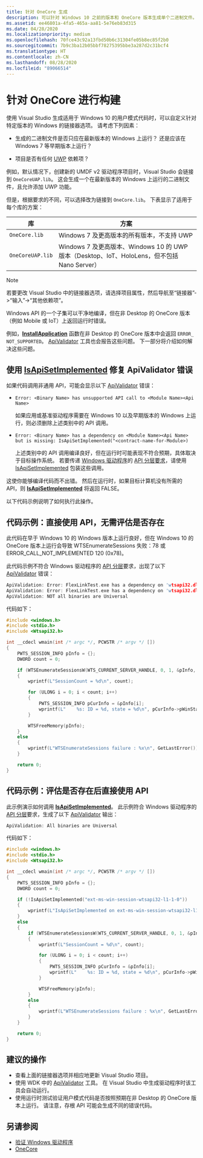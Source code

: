 ```yaml
---
title: 针对 OneCore 生成
description: 可以针对 Windows 10 之前的版本和 OneCore 版本生成单个二进制文件。
ms.assetid: ee46801a-4fa5-465a-aa81-5e76eb83d315
ms.date: 04/28/2020
ms.localizationpriority: medium
ms.openlocfilehash: 70fce43c92a13fbd50b6c31304fe05b8ec85f2b0
ms.sourcegitcommit: 7b9c3ba12b05bbf78275395bbe3a287d2c31bcf4
ms.translationtype: HT
ms.contentlocale: zh-CN
ms.lasthandoff: 08/28/2020
ms.locfileid: "89066514"
---
```

# <a name="building-for-onecore"></a>针对 OneCore 进行构建

使用 Visual Studio 生成适用于 Windows 10 的用户模式代码时，可以自定义针对特定版本的 Windows 的链接器选项。  请考虑下列因素：

* 生成的二进制文件是否只应在最新版本的 Windows 上运行？  还是应该在 Windows 7 等早期版本上运行？  

* 项目是否有任何 [UWP](/windows/uwp/get-started/whats-a-uwp) 依赖项？

例如，默认情况下，创建新的 UMDF v2 驱动程序项目时，Visual Studio 会链接到 `OneCoreUAP.lib`。  这会生成一个在最新版本的 Windows 上运行的二进制文件，且允许添加 UWP 功能。

但是，根据要求的不同，可以选择改为链接到 `OneCore.lib`。 下表显示了适用于每个库的方案：

|库|方案|
|-|-|
|`OneCore.lib`|Windows 7 及更高版本的所有版本，不支持 UWP|
|`OneCoreUAP.lib`|Windows 7 及更高版本、Windows 10 的 UWP 版本（Desktop、IoT、HoloLens，但不包括 Nano Server）|

>[!NOTE]
>若要更改 Visual Studio 中的链接器选项，请选择项目属性，然后导航至“链接器”->“输入”->“其他依赖项”。

Windows API 的一个子集可以干净地编译，但在非 Desktop 的 OneCore 版本（例如 Mobile 或 IoT）上返回运行时错误。

例如，[**InstallApplication**](/windows/desktop/api/appmgmt/nf-appmgmt-installapplication) 函数在非 Desktop 的 OneCore 版本中会返回 `ERROR_ NOT_SUPPORTED`。  [ApiValidator](./validating-windows-drivers.md) 工具也会报告这些问题。 下一部分将介绍如何解决这些问题。

## <a name="fixing-apivalidator-errors-by-using-isapisetimplemented"></a>使用 [**IsApiSetImplemented**](/windows/desktop/api/apiquery2/nf-apiquery2-isapisetimplemented) 修复 ApiValidator 错误

如果代码调用非通用 API，可能会显示以下 [ApiValidator](./validating-windows-drivers.md) 错误：

* `Error: <Binary Name> has unsupported API call to <Module Name><Api Name>`
    
    如果应用或基准驱动程序需要在 Windows 10 以及早期版本的 Windows 上运行，则必须删除上述类别中的 API 调用。

* `Error: <Binary Name> has a dependency on <Module Name><Api Name> but is missing: IsApiSetImplemented("<contract-name-for-Module>)`
    
    上述类别中的 API 调用编译良好，但在运行时可能表现不符合预期，具体取决于目标操作系统。 若要传递 [Windows 驱动程序](./getting-started-with-windows-drivers.md)的 [API 分层要求](api-layering.md)，请使用 [IsApiSetImplemented](/windows/desktop/api/apiquery2/nf-apiquery2-isapisetimplemented) 包装这些调用。

这使你能够编译代码而不出错。  然后在运行时，如果目标计算机没有所需的 API，则 [**IsApiSetImplemented**](/windows/desktop/api/apiquery2/nf-apiquery2-isapisetimplemented) 将返回 FALSE。

以下代码示例说明了如何执行此操作。

## <a name="code-sample-direct-usage-of-api-without-evaluating-for-existence"></a>代码示例：直接使用 API，无需评估是否存在

此代码在早于 Windows 10 的 Windows 版本上运行良好，但在 Windows 10 的 OneCore 版本上运行会导致 WTSEnumerateSessions 失败：78 或 ERROR_CALL_NOT_IMPLEMENTED 120 (0x78)。

此代码示例不符合 Windows 驱动程序的 [API 分层](api-layering.md)要求，出现了以下 [ApiValidator](./validating-windows-drivers.md) 错误：

```cpp
ApiValidation: Error: FlexLinkTest.exe has a dependency on 'wtsapi32.dll!WTSEnumerateSessionsW' but is missing: IsApiSetImplemented("ext-ms-win-session-wtsapi32-l1-1-0")
ApiValidation: Error: FlexLinkTest.exe has a dependency on 'wtsapi32.dll!WTSFreeMemory' but is missing: IsApiSetImplemented("ext-ms-win-session-wtsapi32-l1-1-0")
ApiValidation: NOT all binaries are Universal
```
代码如下：

```cpp
#include <windows.h>
#include <stdio.h>
#include <Wtsapi32.h>

int __cdecl wmain(int /* argc */, PCWSTR /* argv */ [])
{
    PWTS_SESSION_INFO pInfo = {};
    DWORD count = 0;

    if (WTSEnumerateSessionsW(WTS_CURRENT_SERVER_HANDLE, 0, 1, &pInfo, &count))
    {
        wprintf(L"SessionCount = %d\n", count);

        for (ULONG i = 0; i < count; i++)
        {
            PWTS_SESSION_INFO pCurInfo = &pInfo[i];
            wprintf(L"    %s: ID = %d, state = %d\n", pCurInfo->pWinStationName, pCurInfo->SessionId, pCurInfo->State);
        }

        WTSFreeMemory(pInfo);
    }
    else
    {
        wprintf(L"WTSEnumerateSessions failure : %x\n", GetLastError());
    } 

    return 0;
}
```

## <a name="code-sample-direct-usage-of-api-after-evaluating-for-existence"></a>代码示例：评估是否存在后直接使用 API

此示例演示如何调用 [**IsApiSetImplemented**](/windows/desktop/api/apiquery2/nf-apiquery2-isapisetimplemented)。 此示例符合 Windows 驱动程序的 [API 分层](api-layering.md)要求，生成了以下 [ApiValidator](./validating-windows-drivers.md) 输出：

```cpp
ApiValidation: All binaries are Universal
```

代码如下：

```cpp
#include <windows.h>
#include <stdio.h>
#include <Wtsapi32.h>

int __cdecl wmain(int /* argc */, PCWSTR /* argv */ [])
{
    PWTS_SESSION_INFO pInfo = {};
    DWORD count = 0;

    if (!IsApiSetImplemented("ext-ms-win-session-wtsapi32-l1-1-0"))
    {
        wprintf(L"IsApiSetImplemented on ext-ms-win-session-wtsapi32-l1-1-0 returns FALSE\n");
    }
    else
    {
        if (WTSEnumerateSessionsW(WTS_CURRENT_SERVER_HANDLE, 0, 1, &pInfo, &count))
        {
            wprintf(L"SessionCount = %d\n", count);

            for (ULONG i = 0; i < count; i++)
            {
                PWTS_SESSION_INFO pCurInfo = &pInfo[i];
                wprintf(L"    %s: ID = %d, state = %d\n", pCurInfo->pWinStationName, pCurInfo->SessionId, pCurInfo->State);
            }

            WTSFreeMemory(pInfo);
        }
        else
        {
            wprintf(L"WTSEnumerateSessions failure : %x\n", GetLastError());
        }
    }

    return 0;
}
```

## <a name="recommended-actions"></a>建议的操作

* 查看上面的链接器选项并相应地更新 Visual Studio 项目。
* 使用 WDK 中的 [ApiValidator](./validating-windows-drivers.md) 工具。  在 Visual Studio 中生成驱动程序时该工具会自动运行。
* 使用运行时测试验证用户模式代码是否按照预期在非 Desktop 的 OneCore 版本上运行。  请注意，存根 API 可能会生成不同的错误代码。

## <a name="see-also"></a>另请参阅

* [验证 Windows 驱动程序](validating-windows-drivers.md)
* [OneCore](/windows-hardware/get-started/what-s-new-in-windows)

<!--API BOILERPLATE: Compiles using OneCore.lib but returns ERROR_CALL_NOT_IMPLEMENTED on non-Desktop OneCore editions.-->